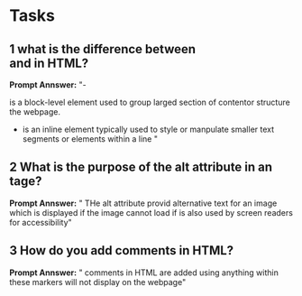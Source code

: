 # Tasks
## 1 what is the difference between <div> and <span> in HTML?
**Prompt Annswer:**
"-<div> is a block-level element used to group larged section of contentor structure the webpage.
  - <span> is an inline element typically used to style or manpulate smaller text segments or elements within a line
"

## 2 What is the purpose of the alt attribute in an <img> tage?
**Prompt Annswer:**
" THe alt attribute provid alternative text for an image which is displayed if the image cannot load if is also used by screen readers for accessibility"

## 3 How do you add comments in HTML?
**Prompt Annswer:**
" comments in HTML are added using <!-- and---> anything within these markers will not display on the webpage"